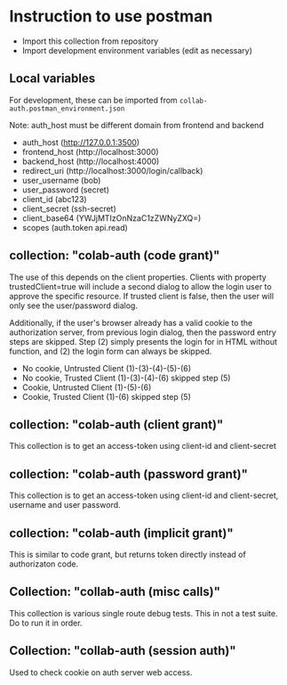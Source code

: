 # Instruction to use postman

- Import this collection from repository
- Import development environment variables (edit as necessary)

## Local variables

For development, these can be imported from `collab-auth.postman_environment.json`

Note: auth_host must be different domain from frontend and backend

- auth_host      (http://127.0.0.1:3500)
- frontend_host  (http://localhost:3000)
- backend_host   (http://localhost:4000)
- redirect_uri   (http://localhost:3000/login/callback)
- user_username  (bob)
- user_password  (secret)
- client_id      (abc123)
- client_secret  (ssh-secret)
- client_base64  (YWJjMTIzOnNzaC1zZWNyZXQ=)
- scopes         (auth.token api.read)

## collection: "colab-auth (code grant)"

The use of this depends on the client properties.
Clients with property trustedClient=true will
include a second dialog to allow the login user to
approve the specific resource. If trusted client is false,
then the user will only see the user/password dialog.

Additionally, if the user's browser already has a valid cookie
to the authorization server, from previous login dialog,
then the password entry steps are skipped. Step (2)
simply presents the login for in HTML without function,
and (2) the login form can always be skipped.

- No cookie, Untrusted Client (1)-(3)-(4)-(5)-(6)
- No cookie, Trusted Client (1)-(3)-(4)-(6) skipped step (5)
- Cookie, Untrusted Client (1)-(5)-(6)
- Cookie, Trusted Client (1)-(6) skipped step (5)

## collection: "colab-auth (client grant)"

This collection is to get an access-token using client-id and client-secret

## collection: "colab-auth (password grant)"

This collection is to get an access-token using
client-id and client-secret, username and user password.

## collection: "colab-auth (implicit grant)"

This is similar to code grant, but returns token directly instead of authorizaton code.

## Collection: "collab-auth (misc calls)"

This collection is various single route debug tests.
This in not a test suite. Do to run it in order.

## Collection: "collab-auth (session auth)"

Used to check cookie on auth server web access.
